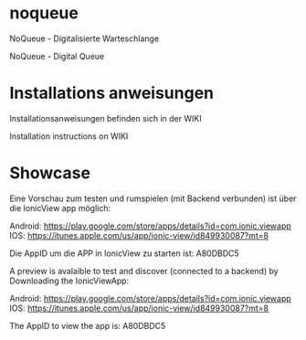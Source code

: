# noqueue
NoQueue - Digitalisierte Warteschlange

NoQueue - Digital Queue

# Installations anweisungen
Installationsanweisungen befinden sich in der WIKI 

Installation instructions on WIKI

# Showcase 
Eine Vorschau zum testen und rumspielen (mit Backend verbunden) ist über die IonicView app möglich:

Android:  https://play.google.com/store/apps/details?id=com.ionic.viewapp
IOS:      https://itunes.apple.com/us/app/ionic-view/id849930087?mt=8

Die AppID um die APP in IonicView zu starten ist: A80DBDC5


A preview is avalaible to test and discover (connected to a backend) by Downloading the IonicViewApp: 

Android:  https://play.google.com/store/apps/details?id=com.ionic.viewapp
IOS:      https://itunes.apple.com/us/app/ionic-view/id849930087?mt=8

The AppID to view the app is: A80DBDC5

